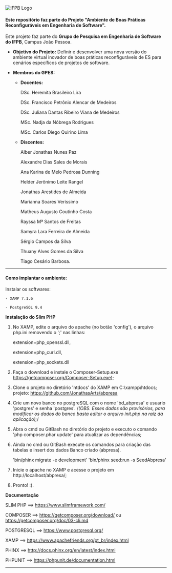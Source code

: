 ![IFPB Logo](http://joaopessoa.ifpb.edu.br/horario/imagens/logo_campus.png)

#### **Este repositório faz parte do Projeto "Ambiente de Boas Práticas Reconfiguráveis em Engenharia de Software".**

Este projeto faz parte do **Grupo de Pesquisa em Engenharia de Software do IFPB**, Campus João Pessoa.

* **Objetivo do Projeto:** Definir e desenvolver uma nova versão do ambiente virtual inovador de boas
práticas reconfiguráveis de ES para cenários específicos de projetos de software.

* **Membros do GPES:**
    - **Docentes:**
        

        DSc. Heremita Brasileiro Lira
        
        DSc. Francisco Petrônio Alencar de Medeiros
        
        DSc. Juliana Dantas Ribeiro Viana de Medeiros
        
        MSc. Nadja da Nóbrega Rodrigues
        
        MSc. Carlos Diego Quirino Lima
        
    - **Discentes:**
        
        Alber Jonathas Nunes Paz

        Alexandre Dias Sales de Morais
        
        Ana Karina de Melo Pedrosa Dunning

        Helder Jerônimo Leite Rangel

        Jonathas Arestides de Almeida

        Marianna Soares Veríssimo

        Matheus Augusto Coutinho Costa
        
        Rayssa Mª Santos de Freitas

        Samyra Lara Ferreira de Almeida

        Sérgio Campos da Silva

        Thuany Alves Gomes da Silva
        
        Tiago Cesário Barbosa.   

______________________________________________________________________

#### **Como implantar o ambiente:**

Instalar os softwares:

    - XAMP 7.1.6
    
    - PostgreSQL 9.4

 **Instalação do Slim PHP**

1. No XAMP, edite o arquivo do apache (no botão 'config'), o arquivo 
php.ini removendo o ';' nas linhas:

	extension=php_openssl.dll,
	
	extension=php_curl.dll,
	
	extension=php_sockets.dll
	
4. Faça o download e instale o Composer-Setup.exe 
	https://getcomposer.org/Composer-Setup.exe);

5. Clone o projeto no diretório 'htdocs' do XAMP em C:\xampp\htdocs;
	projeto: https://github.com/JonathasArts/abpresa

6. Crie um novo banco no postgreSQL com o nome 'bd_abpresa' e usuario  'postgres' e senha 'postgres'.
	/*(OBS. Esses dados são provisórios, para modificar os dados do 
	banco basta editar o arquivo init.php na raiz da aplicação);*/

7. Abra o cmd ou GitBash no diretório do projeto e executo o comando 'php composer.phar update' para atualizar as dependências;

8. Ainda no cmd ou GitBash execute os comandos para criação das tabelas e insert dos dados Banco criado (abpresa).

    'bin/phinx migrate -e development'
    'bin/phinx seed:run -s SeedAbpresa'

9. Inicie o apache no XAMP e acesse o projeto em 
http://localhost/abpresa/;

10. Pronto!  :).


**Documentação**

SLIM PHP 	==> https://www.slimframework.com/

COMPOSER 	==> https://getcomposer.org/download/ ou https://getcomposer.org/doc/03-cli.md

POSTGRESQL 	==> https://www.postgresql.org/

XAMP 		==> https://www.apachefriends.org/pt_br/index.html

PHINX       ==> http://docs.phinx.org/en/latest/index.html

PHPUNIT     ==> https://phpunit.de/documentation.html

--------------------------------------------------------------------
